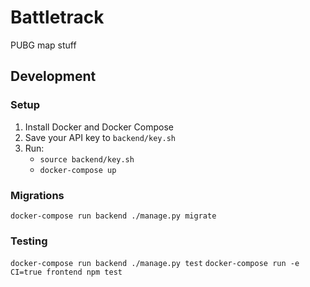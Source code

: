 # Battletrack
PUBG map stuff

## Development
### Setup
1. Install Docker and Docker Compose
1. Save your API key to `backend/key.sh`
1. Run:
    * `source backend/key.sh`
    * `docker-compose up`

### Migrations
`docker-compose run backend ./manage.py migrate`

### Testing
`docker-compose run backend ./manage.py test`
`docker-compose run -e CI=true frontend npm test`
